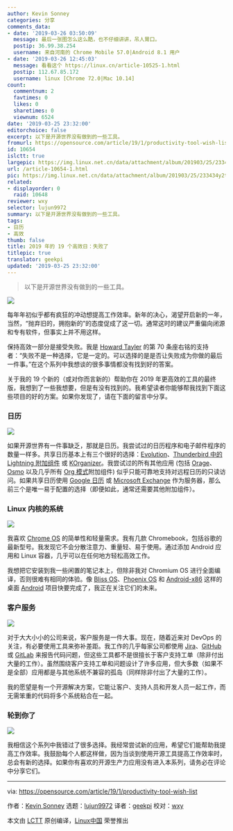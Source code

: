 ```yaml
---
author: Kevin Sonney
categories: 分享
comments_data:
- date: '2019-03-26 03:50:09'
  message: 最后一张图怎么这么酷，也不仔细讲讲，吊人胃口。
  postip: 36.99.38.254
  username: 来自河南的 Chrome Mobile 57.0|Android 8.1 用户
- date: '2019-03-26 12:45:03'
  message: 看看这个 https://linux.cn/article-10525-1.html
  postip: 112.67.85.172
  username: linux [Chrome 72.0|Mac 10.14]
count:
  commentnum: 2
  favtimes: 0
  likes: 0
  sharetimes: 0
  viewnum: 6524
date: '2019-03-25 23:32:00'
editorchoice: false
excerpt: 以下是开源世界没有做到的一些工具。
fromurl: https://opensource.com/article/19/1/productivity-tool-wish-list
id: 10654
islctt: true
largepic: https://img.linux.net.cn/data/attachment/album/201903/25/233434y2twu27vu37ajhyb.png
url: /article-10654-1.html
pic: https://img.linux.net.cn/data/attachment/album/201903/25/233434y2twu27vu37ajhyb.png.thumb.jpg
related:
- displayorder: 0
  raid: 10648
reviewer: wxy
selector: lujun9972
summary: 以下是开源世界没有做到的一些工具。
tags:
- 日历
- 高效
thumb: false
title: 2019 年的 19 个高效日：失败了
titlepic: true
translator: geekpi
updated: '2019-03-25 23:32:00'
---
```



> 
> 以下是开源世界没有做到的一些工具。
> 
> 
> 


![](/data/attachment/album/201903/25/233434y2twu27vu37ajhyb.png)


每年年初似乎都有疯狂的冲动想提高工作效率。新年的决心，渴望开启新的一年，当然，“抛弃旧的，拥抱新的”的态度促成了这一切。通常这时的建议严重偏向闭源和专有软件，但事实上并不用这样。


保持高效一部分是接受失败。我是 [Howard Tayler](https://www.schlockmercenary.com/) 的第 70 条座右铭的支持者：“失败不是一种选择，它是一定的。可以选择的是是否让失败成为你做的最后一件事。”在这个系列中我想谈的很多事情都没有找到好的答案。


关于我的 19 个新的（或对你而言新的）帮助你在 2019 年更高效的工具的最终版，我想到了一些我想要，但是有没有找到的。我希望读者你能够帮我找到下面这些项目的好的方案。如果你发现了，请在下面的留言中分享。


### 日历


![](/data/attachment/album/201903/25/233314uzgjo8ustdo5lboo.png)


如果开源世界有一件事缺乏，那就是日历。我尝试过的日历程序和电子邮件程序的数量一样多。共享日历基本上有三个很好的选择：[Evolution](https://wiki.gnome.org/Apps/Evolution)、[Thunderbird 中的 Lightning 附加组件](https://www.thunderbird.net/en-US/calendar/) 或 [KOrganizer](https://userbase.kde.org/KOrganizer)。我尝试过的所有其他应用 (包括 [Orage](https://github.com/xfce-mirror/orage)、[Osmo](http://clayo.org/osmo/) 以及几乎所有 [Org 模式](https://orgmode.org/)附加组件) 似乎只能可靠地支持对远程日历的只读访问。如果共享日历使用 [Google 日历](https://calendar.google.com) 或 [Microsoft Exchange](https://products.office.com/) 作为服务器，那么前三个是唯一易于配置的选择（即便如此，通常还需要其他附加组件）。


### Linux 内核的系统


![](/data/attachment/album/201903/25/233320sb5dot06tiifo06s.png)


我喜欢 [Chrome OS](https://en.wikipedia.org/wiki/Chrome_OS) 的简单性和轻量需求。我有几款 Chromebook，包括谷歌的最新型号。我发现它不会分散注意力、重量轻、易于使用。通过添加 Android 应用和 Linux 容器，几乎可以在任何地方轻松高效工作。


我想把它安装到我一些闲置的笔记本上，但除非我对 Chromium OS 进行全面编译，否则很难有相同的体验。像 [Bliss OS](https://blissroms.com/)、[Phoenix OS](http://www.phoenixos.com/) 和 [Android-x86](http://www.android-x86.org/) 这样的桌面 [Android](https://www.android.com/) 项目快要完成了，我正在关注它们的未来。


### 客户服务


![](/data/attachment/album/201903/25/233329xsqh2m33u91o9qoj.png)


对于大大小小的公司来说，客户服务是一件大事。现在，随着近来对 DevOps 的关注，有必要使用工具来弥补差距。我工作的几乎每家公司都使用 [Jira](https://www.atlassian.com/software/jira)、[GitHub](https://github.com) 或 [GitLab](https://about.gitlab.com/) 来报告代码问题，但这些工具都不是很擅长于客户支持工单（除非付出大量的工作）。虽然围绕客户支持工单和问题设计了许多应用，但大多数（如果不是全部）应用都是与其他系统不兼容的孤岛（同样除非付出了大量的工作）。


我的愿望是有一个开源解决方案，它能让客户、支持人员和开发人员一起工作，而无需笨重的代码将多个系统粘合在一起。


### 轮到你了


![](/data/attachment/album/201903/25/233339j6fgtxw98jgt1616.png)


我相信这个系列中我错过了很多选择。我经常尝试新的应用，希望它们能帮助我提高工作效率。我鼓励每个人都这样做，因为当谈到使用开源工具提高工作效率时，总会有新的选择。如果你有喜欢的开源生产力应用没有进入本系列，请务必在评论中分享它们。




---


via: <https://opensource.com/article/19/1/productivity-tool-wish-list>


作者：[Kevin Sonney](https://opensource.com/users/ksonney "Kevin Sonney") 选题：[lujun9972](https://github.com/lujun9972) 译者：[geekpi](https://github.com/geekpi) 校对：[wxy](https://github.com/wxy)


本文由 [LCTT](https://github.com/LCTT/TranslateProject) 原创编译，[Linux中国](https://linux.cn/) 荣誉推出
